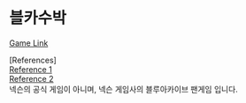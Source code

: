 # 블카수박
[Game Link](https://yuuka0314.github.io/)

[References]  
[Reference 1](https://github.com/choshinyoung/watermelon)<br/>
[Reference 2](https://github.com/liyupi/daxigua)
  <br/>넥슨의 공식 게임이 아니며, 넥슨 게임사의 블루아카이브 팬게임 입니다.
